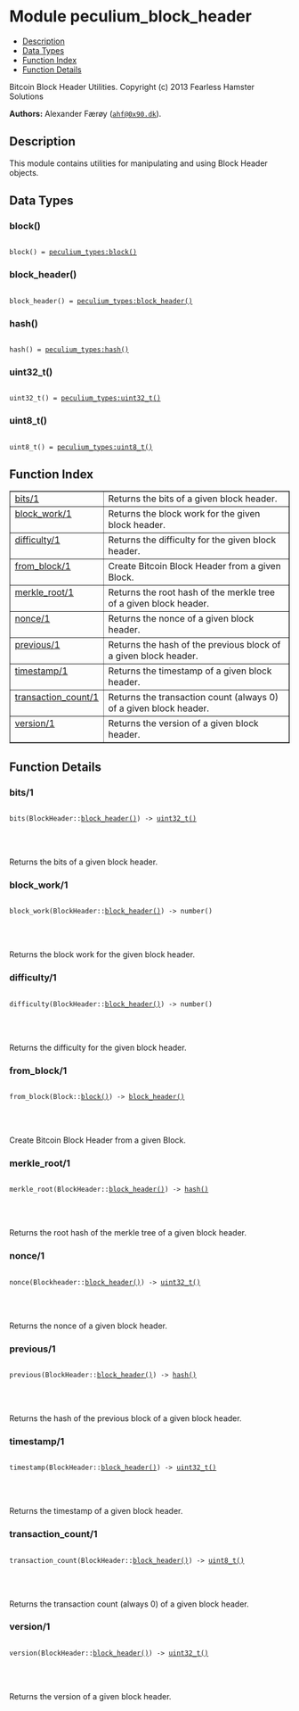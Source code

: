 

# Module peculium_block_header #
* [Description](#description)
* [Data Types](#types)
* [Function Index](#index)
* [Function Details](#functions)


Bitcoin Block Header Utilities.
Copyright (c)  2013 Fearless Hamster Solutions

__Authors:__ Alexander Færøy ([`ahf@0x90.dk`](mailto:ahf@0x90.dk)).
<a name="description"></a>

## Description ##
   This module contains utilities for manipulating and using Block Header
objects.
<a name="types"></a>

## Data Types ##




### <a name="type-block">block()</a> ###



<pre><code>
block() = <a href="peculium_types.md#type-block">peculium_types:block()</a>
</code></pre>





### <a name="type-block_header">block_header()</a> ###



<pre><code>
block_header() = <a href="peculium_types.md#type-block_header">peculium_types:block_header()</a>
</code></pre>





### <a name="type-hash">hash()</a> ###



<pre><code>
hash() = <a href="peculium_types.md#type-hash">peculium_types:hash()</a>
</code></pre>





### <a name="type-uint32_t">uint32_t()</a> ###



<pre><code>
uint32_t() = <a href="peculium_types.md#type-uint32_t">peculium_types:uint32_t()</a>
</code></pre>





### <a name="type-uint8_t">uint8_t()</a> ###



<pre><code>
uint8_t() = <a href="peculium_types.md#type-uint8_t">peculium_types:uint8_t()</a>
</code></pre>


<a name="index"></a>

## Function Index ##


<table width="100%" border="1" cellspacing="0" cellpadding="2" summary="function index"><tr><td valign="top"><a href="#bits-1">bits/1</a></td><td>Returns the bits of a given block header.</td></tr><tr><td valign="top"><a href="#block_work-1">block_work/1</a></td><td>Returns the block work for the given block header.</td></tr><tr><td valign="top"><a href="#difficulty-1">difficulty/1</a></td><td>Returns the difficulty for the given block header.</td></tr><tr><td valign="top"><a href="#from_block-1">from_block/1</a></td><td>Create Bitcoin Block Header from a given Block.</td></tr><tr><td valign="top"><a href="#merkle_root-1">merkle_root/1</a></td><td>Returns the root hash of the merkle tree of a given block header.</td></tr><tr><td valign="top"><a href="#nonce-1">nonce/1</a></td><td>Returns the nonce of a given block header.</td></tr><tr><td valign="top"><a href="#previous-1">previous/1</a></td><td>Returns the hash of the previous block of a given block header.</td></tr><tr><td valign="top"><a href="#timestamp-1">timestamp/1</a></td><td>Returns the timestamp of a given block header.</td></tr><tr><td valign="top"><a href="#transaction_count-1">transaction_count/1</a></td><td>Returns the transaction count (always 0) of a given block header.</td></tr><tr><td valign="top"><a href="#version-1">version/1</a></td><td>Returns the version of a given block header.</td></tr></table>


<a name="functions"></a>

## Function Details ##

<a name="bits-1"></a>

### bits/1 ###


<pre><code>
bits(BlockHeader::<a href="#type-block_header">block_header()</a>) -&gt; <a href="#type-uint32_t">uint32_t()</a>
</code></pre>

<br></br>


Returns the bits of a given block header.
<a name="block_work-1"></a>

### block_work/1 ###


<pre><code>
block_work(BlockHeader::<a href="#type-block_header">block_header()</a>) -&gt; number()
</code></pre>

<br></br>


Returns the block work for the given block header.
<a name="difficulty-1"></a>

### difficulty/1 ###


<pre><code>
difficulty(BlockHeader::<a href="#type-block_header">block_header()</a>) -&gt; number()
</code></pre>

<br></br>


Returns the difficulty for the given block header.
<a name="from_block-1"></a>

### from_block/1 ###


<pre><code>
from_block(Block::<a href="#type-block">block()</a>) -&gt; <a href="#type-block_header">block_header()</a>
</code></pre>

<br></br>


Create Bitcoin Block Header from a given Block.
<a name="merkle_root-1"></a>

### merkle_root/1 ###


<pre><code>
merkle_root(BlockHeader::<a href="#type-block_header">block_header()</a>) -&gt; <a href="#type-hash">hash()</a>
</code></pre>

<br></br>


Returns the root hash of the merkle tree of a given block header.
<a name="nonce-1"></a>

### nonce/1 ###


<pre><code>
nonce(Blockheader::<a href="#type-block_header">block_header()</a>) -&gt; <a href="#type-uint32_t">uint32_t()</a>
</code></pre>

<br></br>


Returns the nonce of a given block header.
<a name="previous-1"></a>

### previous/1 ###


<pre><code>
previous(BlockHeader::<a href="#type-block_header">block_header()</a>) -&gt; <a href="#type-hash">hash()</a>
</code></pre>

<br></br>


Returns the hash of the previous block of a given block header.
<a name="timestamp-1"></a>

### timestamp/1 ###


<pre><code>
timestamp(BlockHeader::<a href="#type-block_header">block_header()</a>) -&gt; <a href="#type-uint32_t">uint32_t()</a>
</code></pre>

<br></br>


Returns the timestamp of a given block header.
<a name="transaction_count-1"></a>

### transaction_count/1 ###


<pre><code>
transaction_count(BlockHeader::<a href="#type-block_header">block_header()</a>) -&gt; <a href="#type-uint8_t">uint8_t()</a>
</code></pre>

<br></br>


Returns the transaction count (always 0) of a given block header.
<a name="version-1"></a>

### version/1 ###


<pre><code>
version(BlockHeader::<a href="#type-block_header">block_header()</a>) -&gt; <a href="#type-uint32_t">uint32_t()</a>
</code></pre>

<br></br>


Returns the version of a given block header.
